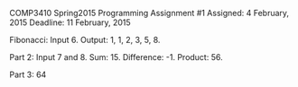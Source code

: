 COMP3410 Spring2015
Programming Assignment #1
Assigned: 4 February, 2015
Deadline: 11 February, 2015

Fibonacci: Input 6. Output: 1, 1, 2, 3, 5, 8.

Part 2: Input 7 and 8. Sum: 15. Difference: -1. Product: 56.

Part 3: 64